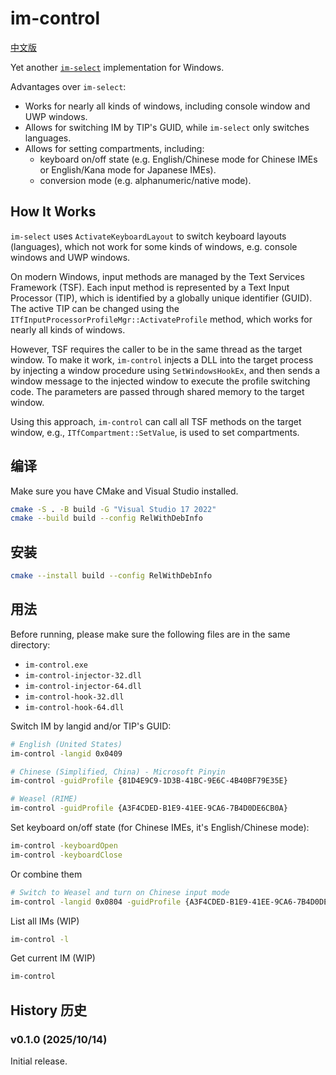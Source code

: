 # im-control

[中文版](README_zh_CN.md)

Yet another [`im-select`](https://github.com/daipeihust/im-select) implementation for Windows.

Advantages over `im-select`:

- Works for nearly all kinds of windows, including console window and UWP windows.
- Allows for switching IM by TIP's GUID, while `im-select` only switches languages.
- Allows for setting compartments, including:
  - keyboard on/off state (e.g. English/Chinese mode for Chinese IMEs or English/Kana mode for Japanese IMEs).
  - conversion mode (e.g. alphanumeric/native mode).

## How It Works

`im-select` uses `ActivateKeyboardLayout` to switch keyboard layouts (languages), which not work for some kinds of windows, e.g. console windows and UWP windows.

On modern Windows, input methods are managed by the Text Services Framework (TSF). Each input method is represented by a Text Input Processor (TIP), which is identified by a globally unique identifier (GUID). The active TIP can be changed using the `ITfInputProcessorProfileMgr::ActivateProfile` method, which works for nearly all kinds of windows.

However, TSF requires the caller to be in the same thread as the target window. To make it work, `im-control` injects a DLL into the target process by injecting a window procedure using `SetWindowsHookEx`, and then sends a window message to the injected window to execute the profile switching code. The parameters are passed through shared memory to the target window.

Using this approach, `im-control` can call all TSF methods on the target window, e.g., `ITfCompartment::SetValue`, is used to set compartments.

## 编译

Make sure you have CMake and Visual Studio installed.

```bash
cmake -S . -B build -G "Visual Studio 17 2022"
cmake --build build --config RelWithDebInfo
```

## 安装

```bash
cmake --install build --config RelWithDebInfo
```

## 用法

Before running, please make sure the following files are in the same directory:

- `im-control.exe`
- `im-control-injector-32.dll`
- `im-control-injector-64.dll`
- `im-control-hook-32.dll`
- `im-control-hook-64.dll`

Switch IM by langid and/or TIP's GUID:

```bash
# English (United States)
im-control -langid 0x0409

# Chinese (Simplified, China) - Microsoft Pinyin
im-control -guidProfile {81D4E9C9-1D3B-41BC-9E6C-4B40BF79E35E}

# Weasel (RIME)
im-control -guidProfile {A3F4CDED-B1E9-41EE-9CA6-7B4D0DE6CB0A}
```

Set keyboard on/off state (for Chinese IMEs, it's English/Chinese mode):

```bash
im-control -keyboardOpen
im-control -keyboardClose
```

Or combine them

```bash
# Switch to Weasel and turn on Chinese input mode
im-control -langid 0x0804 -guidProfile {A3F4CDED-B1E9-41EE-9CA6-7B4D0DE6CB0A} -keyboardOpen
```

List all IMs (WIP)

```bash
im-control -l
```

Get current IM (WIP)

```bash
im-control
```

## History 历史

### v0.1.0 (2025/10/14)

Initial release.
